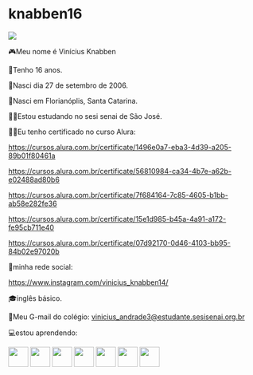 # knabben16

![](https://komarev.com/ghpvc/?username=your-github-knabben16)

🎮Meu nome é Vinícius Knabben

🎈Tenho 16 anos.

🎈Nasci dia 27 de setembro de 2006.

🎈Nasci em Florianóplis, Santa Catarina.

👨‍🎓Estou estudando no sesi senai de São José.

👨‍💻Eu tenho certificado no curso Alura: 

https://cursos.alura.com.br/certificate/1496e0a7-eba3-4d39-a205-89b01f80461a

https://cursos.alura.com.br/certificate/56810984-ca34-4b7e-a62b-e02488ad80b6

https://cursos.alura.com.br/certificate/7f684164-7c85-4605-b1bb-ab58e282fe36

https://cursos.alura.com.br/certificate/15e1d985-b45a-4a91-a172-fe95cb711e40

https://cursos.alura.com.br/certificate/07d92170-0d46-4103-bb95-84b02e97020b

📝minha rede social:

https://www.instagram.com/vinicius_knabben14/

🎓inglês básico.

💾Meu G-mail do colégio: vinicius_andrade3@estudante.sesisenai.org.br

💻estou aprendendo:

<img src="https://cdn.jsdelivr.net/gh/devicons/devicon/icons/vscode/vscode-original-wordmark.svg" height="40" width="40"/>
<img src="https://cdn.jsdelivr.net/gh/devicons/devicon/icons/figma/figma-original.svg" height="40" width="40"/>
<img src="https://cdn.jsdelivr.net/gh/devicons/devicon/icons/github/github-original-wordmark.svg" height="40" width="40"/>
<img src="https://cdn.jsdelivr.net/gh/devicons/devicon/icons/javascript/javascript-original.svg" height="40" width="40"/>
<img src="https://cdn.jsdelivr.net/gh/devicons/devicon/icons/linux/linux-original.svg" height="40" width="40"/>
<img src="https://cdn.jsdelivr.net/gh/devicons/devicon/icons/nodejs/nodejs-original-wordmark.svg" height="40" width="40"/>
<img src="https://cdn.jsdelivr.net/gh/devicons/devicon/icons/sqlite/sqlite-original-wordmark.svg" height="40" width="40"/>
